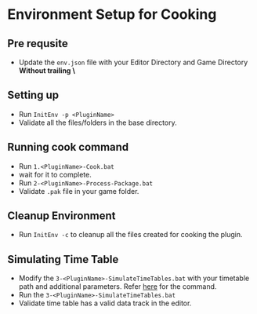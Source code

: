 # Environment Setup for Cooking
## Pre requsite
* Update the `env.json` file with your Editor Directory and Game Directory **Without trailing \\**

## Setting up
* Run `InitEnv -p <PluginName>`
* Validate all the files/folders in the base directory.

## Running cook command
* Run `1.<PluginName>-Cook.bat`
* wait for it to complete.
* Run `2-<PluginName>-Process-Package.bat`
* Validate `.pak` file in your game folder.

## Cleanup Environment
* Run `InitEnv -c` to cleanup all the files created for cooking the plugin.

## Simulating Time Table
* Modify the `3-<PluginName>-SimulateTimeTables.bat` with your timetable path and additional parameters. Refer [here](https://docs.google.com/document/d/1I6AABG0TIIS1Cg8ccXWzTYYGaO0qEKlRZkqkCABI1M0/edit#heading=h.wxcjlftbjprx) for the command.
* Run the `3-<PluginName>-SimulateTimeTables.bat`
* Validate time table has a valid data track in the editor.
